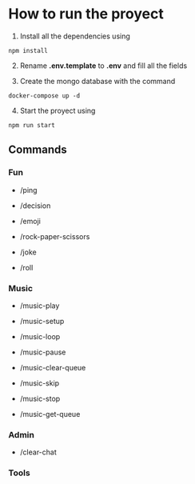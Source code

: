 # How to run the proyect

1. Install all the dependencies using

```console
npm install
```

2. Rename __.env.template__ to __.env__ and fill all the fields

3. Create the mongo database with the command

```console
docker-compose up -d
```

4. Start the proyect using

```console
npm run start 
```

## Commands

### Fun

* /ping

* /decision

* /emoji

* /rock-paper-scissors

* /joke

* /roll

### Music

* /music-play

* /music-setup

* /music-loop

* /music-pause

* /music-clear-queue

* /music-skip

* /music-stop

* /music-get-queue

### Admin

* /clear-chat

### Tools
